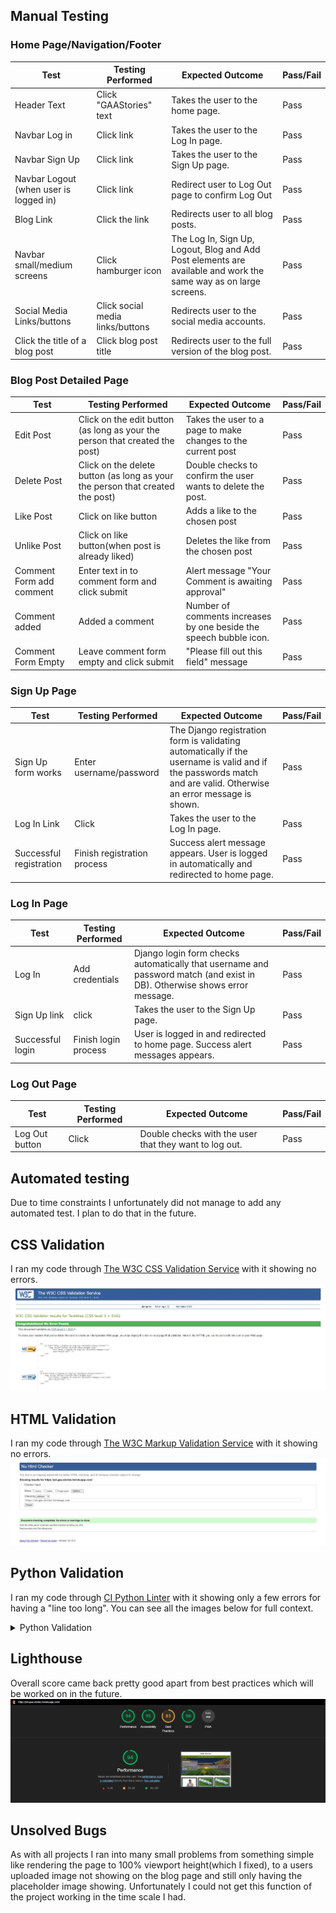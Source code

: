 ## Manual Testing

### Home Page/Navigation/Footer
| Test                                     | Testing Performed                           | Expected Outcome                                                                                                              | Pass/Fail |
|------------------------------------------|---------------------------------------------|-------------------------------------------------------------------------------------------------------------------------------|-----------|
| Header Text                              | Click "GAAStories" text                  | Takes the user to the home page.                                                                                              | Pass      |
| Navbar Log in                            | Click link                                  | Takes the user to the Log In page.                                                                                            | Pass      |
| Navbar Sign Up                           | Click link                                  | Takes the user to the Sign Up page.                                                                                           | Pass      |
| Navbar Logout (when user is logged in)   | Click link                                  | Redirect user to Log Out page to confirm Log Out                                                                              | Pass      |
| Blog Link                    | Click the link                               | Redirects user to all blog posts.                                                                                          | Pass      |
| Navbar small/medium screens              | Click hamburger icon                        | The Log In, Sign Up, Logout, Blog and Add Post elements are available and work the same way as on large screens. | Pass      |
| Social Media Links/buttons               | Click social media links/buttons            | Redirects user to the social media accounts.                                                                                       | Pass      |
| Click the title of a blog post               | Click blog post title            | Redirects user to the full version of the blog post.                                                                                       | Pass      |
### Blog Post Detailed Page
| Test                     | Testing Performed                                         | Expected Outcome                                  | Pass/Fail |
|--------------------------|-----------------------------------------------------------|---------------------------------------------------|-----------|
| Edit Post                | Click on the edit button (as long as your the person that created the post)                                      | Takes the user to a page to make changes to the current post                    | Pass      |
| Delete Post                | Click on the delete button (as long as your the person that created the post)                                       | Double checks to confirm the user wants to delete the post.                    | Pass      |
| Like Post                | Click on like button                                      | Adds a like to the chosen post                    | Pass      |
| Unlike Post              | Click on like button(when post is already liked)        | Deletes the like from the chosen post             | Pass      |
| Comment Form add comment | Enter text in to comment form and click submit            | Alert message "Your Comment is awaiting approval" | Pass      |
| Comment added | Added a comment            | Number of comments increases by one beside the speech bubble icon. | Pass      |
| Comment Form Empty       | Leave comment form empty and click submit                 | "Please fill out this field" message                | Pass      |
### Sign Up Page
| Test                    | Testing Performed           | Expected Outcome                                                                                                                                                 | Pass/Fail |
|-------------------------|-----------------------------|------------------------------------------------------------------------------------------------------------------------------------------------------------------|-----------|
| Sign Up form works      | Enter username/password     | The Django registration form is validating automatically if the username is valid and if the passwords match and are valid. Otherwise an error message is shown. | Pass      |
| Log In Link             | Click                       | Takes the user to the Log In page.                                                                                                                               | Pass      |
| Successful registration | Finish registration process | Success alert message appears. User is logged in automatically and redirected to home page.                                                                      | Pass      |
### Log In Page
| Test             | Testing Performed    | Expected Outcome                                                                                                          | Pass/Fail |
|------------------|----------------------|---------------------------------------------------------------------------------------------------------------------------|-----------|
| Log In           | Add credentials      | Django login form checks automatically that username and password match (and exist in DB). Otherwise shows error message. | Pass      |
| Sign Up link     | click                | Takes the user to the Sign Up page.                                                                                       | Pass      |
| Successful login | Finish login process | User is logged in and redirected to home page. Success alert messages appears.                                            | Pass      |
### Log Out Page
| Test           | Testing Performed | Expected Outcome                                                      | Pass/Fail |
|----------------|-------------------|-----------------------------------------------------------------------|-----------|
| Log Out button | Click             | Double checks with the user that they want to log out. | Pass      |

## Automated testing
Due to time constraints I unfortunately did not manage to add any automated test. I plan to do that in the future.

## CSS Validation

I ran my code through [The W3C CSS Validation Service](Jigsaw.w3.org/css-validator) with it showing no errors.
![CSS validation](media/images/css%20validation.jpg)

## HTML Validation

I ran my code through [The W3C Markup Validation Service](https://validator.w3.org/) with it showing no errors.
![HTML validation](media/images/html%20validation.jpg)


## Python Validation

I ran my code through [CI Python Linter](https://pep8ci.herokuapp.com/) with it showing only a few errors for having a "line too long". You can see all the images below for full context.

<details>
<summary>Python Validation</summary>

![admin.py](media/images/admin.py%20linter.jpg)
![apps.py](media/images/apps.py%20linter.jpg)
![forms.py](media/images/forms.py%20linter.jpg)
![GAAStories - urls.py](media/images/gaastories%20urls.py%20linter.jpg)
![models.py](media/images/models.py%20linter.jpg)
![settings.py](media/images/settings.py%20linter.jpg)
![blog - urls.py](media/images/urls.py%20linter.jpg)
![views.py](media/images/views.py%20linter.jpg)
</details>


## Lighthouse
Overall score came back pretty good apart from best practices which will be worked on in the future.
![Lighthouse](media/images/lighthouse.jpg)


## Unsolved Bugs

As with all projects I ran into many small problems from something simple like rendering the page to 100% viewport height(which I fixed), to a users uploaded image not showing on the blog page and still only having the placeholder image showing. Unfortunately I could not get this function of the project working in the time scale I had. 
